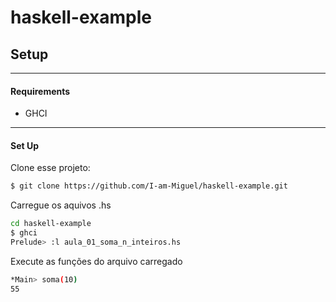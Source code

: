 # haskell-example

## Setup

-------------
#### Requirements
* GHCI

-------------
#### Set Up
Clone esse projeto:

~~~~bash
$ git clone https://github.com/I-am-Miguel/haskell-example.git
~~~~
Carregue os aquivos .hs
~~~~bash
cd haskell-example
$ ghci
Prelude> :l aula_01_soma_n_inteiros.hs
~~~~
Execute as funções do arquivo carregado
~~~~bash
*Main> soma(10)
55
~~~~